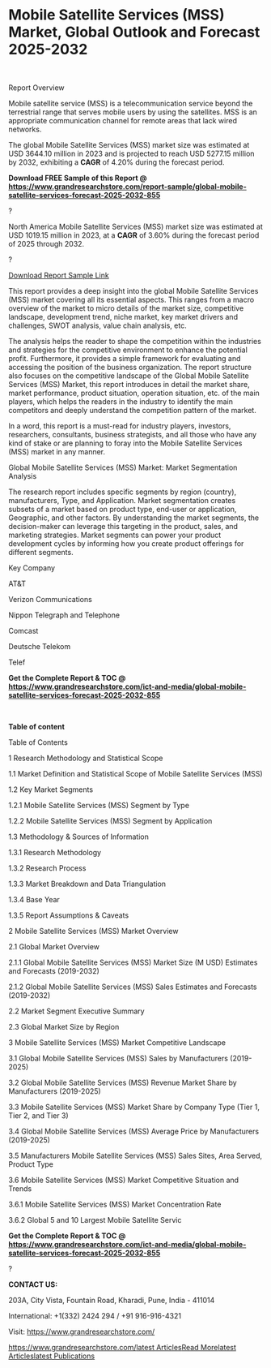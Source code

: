 <h1>Mobile Satellite Services (MSS) Market, Global Outlook and Forecast 2025-2032</h1><br/><p>Report Overview</p>
 
 
 
 <p>Mobile satellite service (MSS) is a telecommunication service beyond the terrestrial range that serves mobile users by using the satellites. MSS is an appropriate communication channel for remote areas that lack wired networks.</p>
 
 
 
 <p>The global Mobile Satellite Services (MSS) market size was estimated at USD 3644.10 million in 2023 and is projected to reach USD 5277.15 million by 2032, exhibiting a <strong>CAGR</strong> of 4.20% during the forecast period.</p>
 
 
 
 <div><b>Download FREE Sample of this Report @ <a href="https://www.grandresearchstore.com/report-sample/global-mobile-satellite-services-forecast-2025-2032-855">https://www.grandresearchstore.com/report-sample/global-mobile-satellite-services-forecast-2025-2032-855</a></b></div>
 
 
 
 <p>? </p>
 
 
 
 <p>North America Mobile Satellite Services (MSS) market size was estimated at USD 1019.15 million in 2023, at a <strong>CAGR</strong> of 3.60% during the forecast period of 2025 through 2032.</p>
 
 
 
 <p>? </p>
 
 
 
 <p><a href="https://www.grandresearchstore.com/mr-admin/report-sample/global-mobile-satellite-services-forecast-2025-2032-855">Download Report Sample Link</a></p>
 
 
 
 <p>This report provides a deep insight into the global Mobile Satellite Services (MSS) market covering all its essential aspects. This ranges from a macro overview of the market to micro details of the market size, competitive landscape, development trend, niche market, key market drivers and challenges, SWOT analysis, value chain analysis, etc.</p>
 
 
 
 <p>The analysis helps the reader to shape the competition within the industries and strategies for the competitive environment to enhance the potential profit. Furthermore, it provides a simple framework for evaluating and accessing the position of the business organization. The report structure also focuses on the competitive landscape of the Global Mobile Satellite Services (MSS) Market, this report introduces in detail the market share, market performance, product situation, operation situation, etc. of the main players, which helps the readers in the industry to identify the main competitors and deeply understand the competition pattern of the market.</p>
 
 
 
 <p>In a word, this report is a must-read for industry players, investors, researchers, consultants, business strategists, and all those who have any kind of stake or are planning to foray into the Mobile Satellite Services (MSS) market in any manner.</p>
 
 
 
 <p>Global Mobile Satellite Services (MSS) Market: Market Segmentation Analysis</p>
 
 
 
 <p>The research report includes specific segments by region (country), manufacturers, Type, and Application. Market segmentation creates subsets of a market based on product type, end-user or application, Geographic, and other factors. By understanding the market segments, the decision-maker can leverage this targeting in the product, sales, and marketing strategies. Market segments can power your product development cycles by informing how you create product offerings for different segments.</p>
 
 
 
 <p>Key Company</p>
 
 
 
 <p>AT&T</p>
 
 
 
 <p>Verizon Communications</p>
 
 
 
 <p>Nippon Telegraph and Telephone</p>
 
 
 
 <p>Comcast</p>
 
 
 
 <p>Deutsche Telekom</p>
 
 
 
 <p>Telef</p>
 
 
 
 <div><b>Get the Complete Report & TOC @ <a href="https://www.grandresearchstore.com/ict-and-media/global-mobile-satellite-services-forecast-2025-2032-855">https://www.grandresearchstore.com/ict-and-media/global-mobile-satellite-services-forecast-2025-2032-855</a></b></div>
 
 
 
 <p><br />
 
 <b>Table of content</b></p>
 
 
 
 <p>Table of Contents<br />
 
 1 Research Methodology and Statistical Scope<br />
 
 1.1 Market Definition and Statistical Scope of Mobile Satellite Services (MSS)<br />
 
 1.2 Key Market Segments<br />
 
 1.2.1 Mobile Satellite Services (MSS) Segment by Type<br />
 
 1.2.2 Mobile Satellite Services (MSS) Segment by Application<br />
 
 1.3 Methodology & Sources of Information<br />
 
 1.3.1 Research Methodology<br />
 
 1.3.2 Research Process<br />
 
 1.3.3 Market Breakdown and Data Triangulation<br />
 
 1.3.4 Base Year<br />
 
 1.3.5 Report Assumptions & Caveats<br />
 
 2 Mobile Satellite Services (MSS) Market Overview<br />
 
 2.1 Global Market Overview<br />
 
 2.1.1 Global Mobile Satellite Services (MSS) Market Size (M USD) Estimates and Forecasts (2019-2032)<br />
 
 2.1.2 Global Mobile Satellite Services (MSS) Sales Estimates and Forecasts (2019-2032)<br />
 
 2.2 Market Segment Executive Summary<br />
 
 2.3 Global Market Size by Region<br />
 
 3 Mobile Satellite Services (MSS) Market Competitive Landscape<br />
 
 3.1 Global Mobile Satellite Services (MSS) Sales by Manufacturers (2019-2025)<br />
 
 3.2 Global Mobile Satellite Services (MSS) Revenue Market Share by Manufacturers (2019-2025)<br />
 
 3.3 Mobile Satellite Services (MSS) Market Share by Company Type (Tier 1, Tier 2, and Tier 3)<br />
 
 3.4 Global Mobile Satellite Services (MSS) Average Price by Manufacturers (2019-2025)<br />
 
 3.5 Manufacturers Mobile Satellite Services (MSS) Sales Sites, Area Served, Product Type<br />
 
 3.6 Mobile Satellite Services (MSS) Market Competitive Situation and Trends<br />
 
 3.6.1 Mobile Satellite Services (MSS) Market Concentration Rate<br />
 
 3.6.2 Global 5 and 10 Largest Mobile Satellite Servic</p>
 
 
 
 <div><b>Get the Complete Report & TOC @ <a href="https://www.grandresearchstore.com/ict-and-media/global-mobile-satellite-services-forecast-2025-2032-855">https://www.grandresearchstore.com/ict-and-media/global-mobile-satellite-services-forecast-2025-2032-855</a></b></div>
 
 
 
 <p>? </p>
 
 
 
 <p><b>CONTACT US:</b><br />
 
 203A, City Vista, Fountain Road, Kharadi, Pune, India - 411014<br />
 
 International: +1(332) 2424 294 / +91 916-916-4321<br />
 
 Visit: <a href="https://www.grandresearchstore.com/">https://www.grandresearchstore.com/</a><br />
 
 <a href="https://gyeongbokgung.com">https://www.grandresearchstore.com/</a><a href="https://hallyeomaritime.com">latest Articles</a><a href="https://jingwansa.com">Read More</a><a href="https://nguoiviet.jp/">latest Articles</a><a href="https://www.intelmarketresearch.com/">latest Publications</a></p>